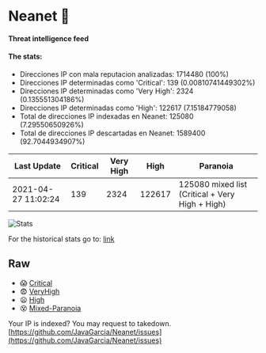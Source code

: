 # Neanet :hocho:
#### Threat intelligence feed
#### The stats:

- Direcciones IP con mala reputacion analizadas: 1714480 (100%)
- Direcciones IP determinadas como 'Critical':  139 (0.00810741449302%)
- Direcciones IP determinadas como 'Very High':  2324 (0.135551304186%)
- Direcciones IP determinadas como 'High':  122617 (7.15184779058)
- Total de direcciones IP indexadas en Neanet:  125080 (7.29550650926%)
- Total de direcciones IP descartadas en Neanet:  1589400 (92.7044934907%)

| Last Update | Critical | Very High | High | Paranoia |
| --- | --- | --- | --- | --- |
| 2021-04-27 11:02:24 | 139 | 2324 | 122617 | 125080 mixed list (Critical + Very High + High)|

![Stats](https://docs.google.com/spreadsheets/d/e/2PACX-1vSnaNMIXVabIpDJjufMlzH7poXnshF3mgd8Is1g9ytUEzVsP5my4Trn8f-xkoLLQ38xpL3HtmUexLo6/pubchart?oid=501124687&format=image)

For the historical stats go to: [link](/stats.csv)
## Raw
- :scream: [Critical](https://raw.githubusercontent.com/JavaGarcia/Neanet/master/blacklists/neanet_critical.txt)
- :fearful: [VeryHigh](https://raw.githubusercontent.com/JavaGarcia/Neanet/master/blacklists/neanet_veryHigh.txtt)
- :frowning: [High](https://raw.githubusercontent.com/JavaGarcia/Neanet/master/blacklists/neanet_high.txt)
- :dizzy_face: [Mixed-Paranoia](https://raw.githubusercontent.com/JavaGarcia/Neanet/master/blacklists/neanet_all.txt)


Your IP is indexed? You may request to takedown. [https://github.com/JavaGarcia/Neanet/issues](https://github.com/JavaGarcia/Neanet/issues)




































































































































































































































































































































































































































































































































































































































































































































































































































































































































































































































































































































































































































































































































































































































































































































































































































































































































































































































































































































































































































































































































































































































































































































































































































































































































































































































































































































































































































































































































































































































































































































































































































































































































































































































































































































































































































































































































































































































































































































































































































































































































































































































































































































































































































































































































































































































































































































































































































































































































































































































































































































































































































































































































































































































































































































































































































































































































































































































































































































































































































































































































